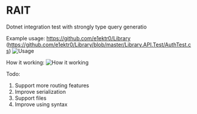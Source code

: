 # RAIT

Dotnet integration test with strongly type query generatio

Example usage:
https://github.com/e1ektr0/Library
(https://github.com/e1ektr0/Library/blob/master/Library.API.Test/AuthTest.cs)
![Usage](https://cdn.discordapp.com/attachments/449268423638122498/1056515089521451008/image.png)


How it working:
![How it working](https://media.discordapp.net/attachments/449268423638122498/1056519050668294185/AVOh1iJHrsYQAAAAAElFTkSuQmCC.png)


Todo:
1. Support more routing features
2. Improve serialization
3. Support files
4. Improve using syntax 
